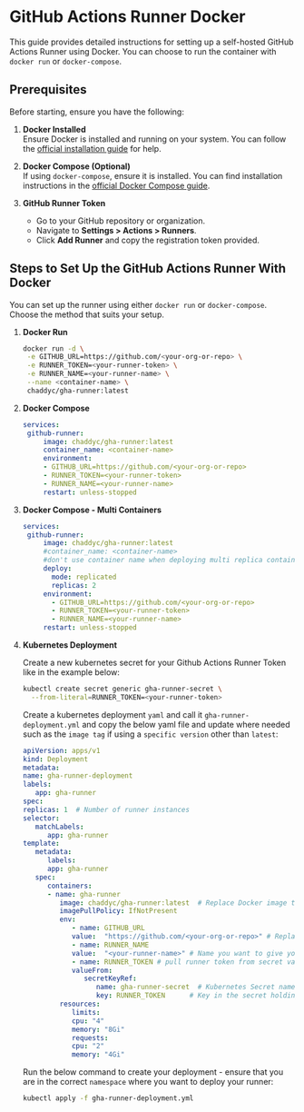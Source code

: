 # GitHub Actions Runner Docker

This guide provides detailed instructions for setting up a self-hosted GitHub Actions Runner using Docker. You can choose to run the container with `docker run` or `docker-compose`.

## Prerequisites

Before starting, ensure you have the following:

1. **Docker Installed**  
   Ensure Docker is installed and running on your system. You can follow the [official installation guide](https://docs.docker.com/get-docker/) for help.

2. **Docker Compose (Optional)**  
   If using `docker-compose`, ensure it is installed. You can find installation instructions in the [official Docker Compose guide](https://docs.docker.com/compose/install/).

3. **GitHub Runner Token**  
   - Go to your GitHub repository or organization.  
   - Navigate to **Settings > Actions > Runners**.
   - Click **Add Runner** and copy the registration token provided.

## Steps to Set Up the GitHub Actions Runner With Docker

You can set up the runner using either `docker run` or `docker-compose`. Choose the method that suits your setup.

1. **Docker Run**
   ```bash
   docker run -d \
    -e GITHUB_URL=https://github.com/<your-org-or-repo> \
    -e RUNNER_TOKEN=<your-runner-token> \
    -e RUNNER_NAME=<your-runner-name> \
    --name <container-name> \
    chaddyc/gha-runner:latest
   ```

2. **Docker Compose**
   ```yaml
   services:
    github-runner:
        image: chaddyc/gha-runner:latest
        container_name: <container-name>
        environment:
        - GITHUB_URL=https://github.com/<your-org-or-repo>
        - RUNNER_TOKEN=<your-runner-token>
        - RUNNER_NAME=<your-runner-name>
        restart: unless-stopped
   ```

3. **Docker Compose - Multi Containers**
   ```yaml
   services:
    github-runner:
        image: chaddyc/gha-runner:latest
        #container_name: <container-name>
        #don't use container name when deploying multi replica containers of your gha-runner
        deploy:
          mode: replicated
          replicas: 2
        environment:
          - GITHUB_URL=https://github.com/<your-org-or-repo>
          - RUNNER_TOKEN=<your-runner-token>
          - RUNNER_NAME=<your-runner-name>
        restart: unless-stopped
   ```

4. **Kubernetes Deployment**

   Create a new kubernetes secret for your Github Actions Runner Token like in the example below:

   ```bash
   kubectl create secret generic gha-runner-secret \
     --from-literal=RUNNER_TOKEN=<your-runner-token>
   ```

   Create a kubernetes deployment `yaml` and call it `gha-runner-deployment.yml` and copy the below yaml file and update where needed such as the `image tag` if using a `specific version` other than `latest`:

   ```yaml
   apiVersion: apps/v1
   kind: Deployment
   metadata:
   name: gha-runner-deployment
   labels:
      app: gha-runner
   spec:
   replicas: 1  # Number of runner instances
   selector:
      matchLabels:
         app: gha-runner
   template:
      metadata:
         labels:
         app: gha-runner
      spec:
         containers:
         - name: gha-runner
            image: chaddyc/gha-runner:latest  # Replace Docker image tag if not going to use latest
            imagePullPolicy: IfNotPresent
            env:
               - name: GITHUB_URL
               value:  "https://github.com/<your-org-or-repo>" # Replace with your GitHub URL org or repo
               - name: RUNNER_NAME
               value:  "<your-runner-name>" # Name you want to give your runner
               - name: RUNNER_TOKEN # pull runner token from secret value created
               valueFrom:
                  secretKeyRef:
                     name: gha-runner-secret  # Kubernetes Secret name
                     key: RUNNER_TOKEN      # Key in the secret holding the token
            resources:
               limits:
               cpu: "4"
               memory: "8Gi"
               requests:
               cpu: "2"
               memory: "4Gi"
   ```

   Run the below command to create your deployment - ensure that you are in the correct `namespace` where you want to deploy your runner:
   
   ```bash
   kubectl apply -f gha-runner-deployment.yml
   ```


